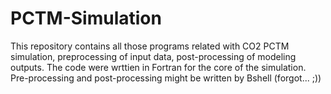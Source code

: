 # PCTM-Simulation
This repository contains all those programs related with CO2 PCTM simulation, preprocessing of input data, post-processing of modeling outputs. 
The code were wrttien in Fortran for the core of the simulation. Pre-processing and post-processing might be written by Bshell (forgot... ;)) 
